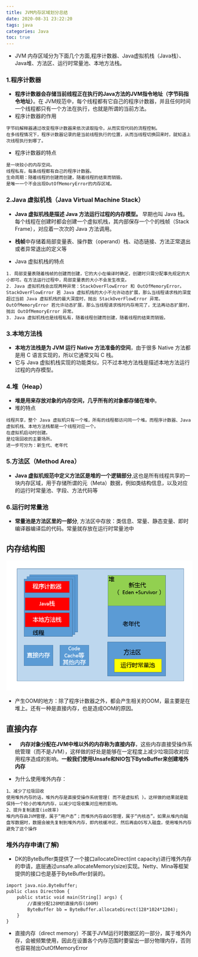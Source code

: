 ```yaml
---
title: JVM内存区域划分总结
date: 2020-08-31 23:22:20
tags: java 
categories: Java
toc: true
---
```


- JVM 内存区域分为下面几个方面,程序计数器、Java虚拟机栈（Java栈）、Java堆、方法区、运行时常量池、本地方法栈。

### 1.程序计数器
- **程序计数器会存储当前线程正在执行的Java方法的JVM指令地址（字节码指令地址）**。在 JVM规范中，每个线程都有它自己的程序计数器，并且任何时间一个线程都只有一个方法在执行，也就是所谓的当前方法。
- 程序计数器的作用

```
字节码解释器通过改变程序计数器来依次读取指令，从而实现代码的流程控制。
在多线程情况下，程序计数器记录的是当前线程执行的位置，从而当线程切换回来时，就知道上次线程执行到哪了。
```

- 程序计数器的特点

```
是一块较小的内存空间。
线程私有，每条线程都有自己的程序计数器。
生命周期：随着线程的创建而创建，随着线程的结束而销毁。
是唯一一个不会出现OutOfMemoryError的内存区域。
```

### 2.Java 虚拟机栈（Java Virtual Machine Stack）
- **Java 虚拟机栈是描述 Java 方法运行过程的内存模型。** 早期也叫 Java 栈。每个线程在创建时都会创建一个虚拟机栈，其内部保存一个个的栈帧（Stack Frame），对应着一次次的 Java 方法调用。
- **栈帧**中存储着局部变量表、操作数（operand）栈、动态链接、方法正常退出或者异常退出的定义等

- Java 虚拟机栈的特点

```
1. 局部变量表随着栈帧的创建而创建，它的大小在编译时确定，创建时只需分配事先规定的大小即可。在方法运行过程中，局部变量表的大小不会发生改变。
2. Java 虚拟机栈会出现两种异常：StackOverFlowError 和 OutOfMemoryError。
StackOverFlowError 若 Java 虚拟机栈的大小不允许动态扩展，那么当线程请求栈的深度超过当前 Java 虚拟机栈的最大深度时，抛出 StackOverFlowError 异常。
OutOfMemoryError 若允许动态扩展，那么当线程请求栈时内存用完了，无法再动态扩展时，抛出 OutOfMemoryError 异常。
3. Java 虚拟机栈也是线程私有，随着线程创建而创建，随着线程的结束而销毁。
```
### 3.本地方法栈
- **本地方法栈是为 JVM 运行 Native 方法准备的空间**，由于很多 Native 方法都是用 C 语言实现的，所以它通常又叫 C 栈。
- 它与 Java 虚拟机栈实现的功能类似，只不过本地方法栈是描述本地方法运行过程的内存模型。


### 4.堆（Heap）
- **堆是用来存放对象的内存空间，几乎所有的对象都存储在堆中**。
- 堆的特点

```
线程共享，整个 Java 虚拟机只有一个堆，所有的线程都访问同一个堆。而程序计数器、Java 虚拟机栈、本地方法栈都是一个线程对应一个。
在虚拟机启动时创建。
是垃圾回收的主要场所。
进一步可分为：新生代、老年代
```

### 5.方法区（Method Area）
- **Java 虚拟机规范中定义方法区是堆的一个逻辑部分**,这也是所有线程共享的一块内存区域，用于存储所谓的元（Meta）数据，例如类结构信息，以及对应的运行时常量池、字段、方法代码等


### 6.运行时常量池
- **常量池是方法区里的一部分**, 方法区中存放：类信息、常量、静态变量、即时编译器编译后的代码。常量就存放在运行时常量池中


## 内存结构图

![](https://raw.githubusercontent.com/zhulg/allpic/master/memory.png)

- 产生OOM的地方：除了程序计数器之外，都会产生相关的OOM，最主要是在堆上。还有一种是直接内存，也是造成OOM的原因。


## 直接内存
-  **内存对象分配在JVM中堆以外的内存称为直接内存**，这些内存直接受操作系统管理（而不是JVM），这样做的好处是能够在一定程度上减少垃圾回收对应用程序造成的影响。**一般我们使用Unsafe和NIO包下ByteBuffer来创建堆外内存**

- 为什么使用堆外内存：

```
1、减少了垃圾回收
使用堆外内存的话，堆外内存是直接受操作系统管理( 而不是虚拟机 )。这样做的结果就是能保持一个较小的堆内内存，以减少垃圾收集对应用的影响。
2、提升复制速度(io效率)
堆内内存由JVM管理，属于“用户态”；而堆外内存由OS管理，属于“内核态”。如果从堆内向磁盘写数据时，数据会被先复制到堆外内存，即内核缓冲区，然后再由OS写入磁盘，使用堆外内存避免了这个操作
```

### 堆外内存申请(了解)
-  DK的ByteBuffer类提供了一个接口allocateDirect(int capacity)进行堆外内存的申请，底层通过unsafe.allocateMemory(size)实现。Netty、Mina等框架提供的接口也是基于ByteBuffer封装的。

```
import java.nio.ByteBuffer;
public class DirectOom {    
    public static void main(String[] args) {        
        //直接分配128M的直接内存(100M)        
        ByteBuffer bb = ByteBuffer.allocateDirect(128*1024*1204);    
    }
}

```

- 直接内存（direct memory）不属于JVM运行时数据区的一部分，属于堆外内存，会被频繁使用，因此在设置各个内存范围时要留出一部分物理内存，否则也容易抛出OutOfMemoryError

